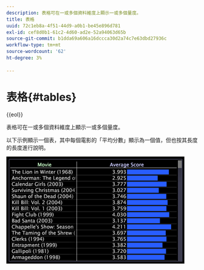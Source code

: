 ```yaml
---
description: 表格可在一或多個資料維度上顯示一或多個量度。
title: 表格
uuid: 72c1eb8a-4f51-44d9-a0b1-be45e896d781
exl-id: cef8d0b1-61c2-4d60-ad2e-52a94063d65b
source-git-commit: b1dda69a606a16dccca30d2a74c7e63dbd27936c
workflow-type: tm+mt
source-wordcount: '62'
ht-degree: 3%

---
```


# 表格{#tables}

{{eol}}

表格可在一或多個資料維度上顯示一或多個量度。

以下示例顯示一個表，其中每個電影的「平均分數」顯示為一個值，但也按其長度的長度進行說明。

![](assets/vis_Table.png)
